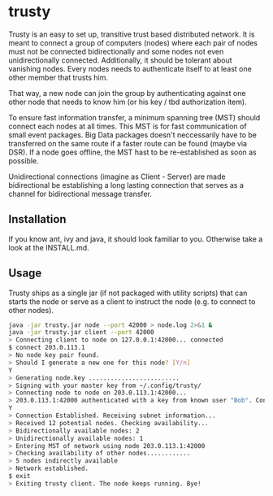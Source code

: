 # trusty

Trusty is an easy to set up, transitive trust based distributed network.
It is meant to connect a group of computers (nodes) where each pair of nodes must not be connected bidirectionally and some nodes not even unidirectionally connected. Additionally, it should be tolerant about vanishing nodes.
Every nodes needs to authenticate itself to at least one other member that trusts him.

That way, a new node can join the group by authenticating against one other node that needs to know him (or his key / tbd authorization item).

To ensure fast information transfer, a minimum spanning tree (MST) should connect each nodes at all times. This MST is for fast communication of small event packages. Big Data packages doesn't neccessarily have to be transferred on the same route if a faster route can be found (maybe via DSR). If a node goes offline, the MST hast to be re-established as soon as possible.

Unidirectional connections (imagine as Client - Server) are made bidirectional be establishing a long lasting connection that serves as a channel for bidirectional message transfer.

## Installation

If you know ant, ivy and java, it should look familiar to you.
Otherwise take a look at the INSTALL.md.

## Usage

Trusty ships as a single jar (if not packaged with utility scripts) that can starts the node or serve as a client to instruct the node (e.g. to connect to other nodes).

```BASH
java -jar trusty.jar node --port 42000 > node.log 2>&1 &
java -jar trusty.jar client --port 42000
> Connecting client to node on 127.0.0.1:42000... connected
$ connect 203.0.113.1
> No node key pair found.
> Should I generate a new one for this node? [Y/n]
Y
> Generating node.key .........................
> Signing with your master key from ~/.config/trusty/
> Connecting node to node on 203.0.113.1:42000... 
> 203.0.113.1:42000 authenticated with a key from known user "Bob". Continue? [Y/n]
Y
> Connection Established. Receiving subnet information...
> Received 12 potential nodes. Checking availability...
> Bidirectionally available nodes: 2
> Unidirectionally available nodes: 1
> Entering MST of network using node 203.0.113.1:42000
> Checking availability of other nodes............
> 5 nodes indirectly available
> Network established.
$ exit
> Exiting trusty client. The node keeps running. Bye!
```
